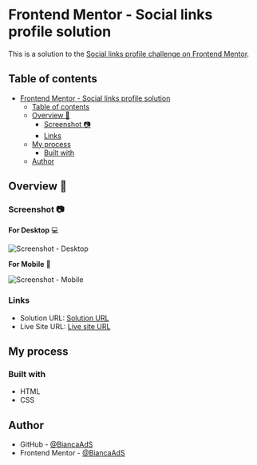 # Frontend Mentor - Social links profile solution

This is a solution to the [Social links profile challenge on Frontend Mentor](https://www.frontendmentor.io/challenges/blog-preview-card-ckPaj01IcS/hub).

## Table of contents

- [Frontend Mentor - Social links profile solution](#frontend-mentor---social-links-profile-solution)
  - [Table of contents](#table-of-contents)
  - [Overview :rocket:](#overview-rocket)
    - [Screenshot :camera:](#screenshot-camera)
    - [Links](#links)
  - [My process](#my-process)
    - [Built with](#built-with)
  - [Author](#author)

## Overview :rocket:

### Screenshot :camera:

**For Desktop** :computer:

![Screenshot - Desktop](./assets/images/)

**For Mobile** :iphone:

![Screenshot - Mobile](./assets/images/)

### Links

- Solution URL: [Solution URL](https://github.com/BiancaAdS/blog-preview-card)
- Live Site URL: [Live site URL](https://blog-preview-card-gray-psi.vercel.app/)

## My process

### Built with

- HTML
- CSS

## Author

- GitHub - [@BiancaAdS](https://github.com/BiancaAdS)
- Frontend Mentor - [@BiancaAdS](https://www.frontendmentor.io/profile/BiancaAdS)

